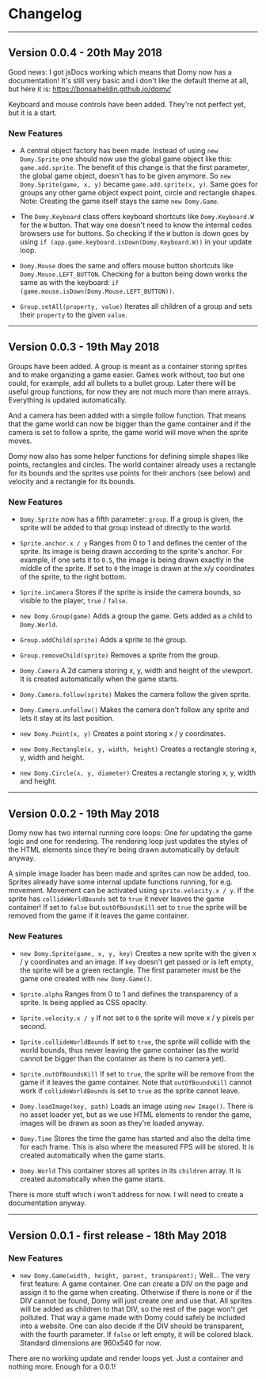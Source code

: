 # Changelog

---

## Version 0.0.4 - 20th May 2018

Good news: I got jsDocs working which means that Domy now has a documentation! It's still very basic and i don't like the default theme at all, but here it is: https://bonsaiheldin.github.io/domy/

Keyboard and mouse controls have been added. They're not perfect yet, but it is a start.

### New Features

* A central object factory has been made. Instead of using `new Domy.Sprite` one should now use the global game object like this: `game.add.sprite`. The benefit of this change is that the first parameter, the global game object, doesn't has to be given anymore. So `new Domy.Sprite(game, x, y)` became `game.add.sprite(x, y)`. Same goes for groups any other game object expect point, circle and rectangle shapes. Note: Creating the game itself stays the same `new Domy.Game`.

* The `Domy.Keyboard` class offers keyboard shortcuts like `Domy.Keyboard.W` for the `W` button. That way one doesn't need to know the internal codes browsers use for buttons. So checking if the `W` button is down goes by using `if (app.game.keyboard.isDown(Domy.Keyboard.W))` in your update loop.

* `Domy.Mouse` does the same and offers mouse button shortcuts like `Domy.Mouse.LEFT_BUTTON`. Checking for a button being down works the same as with the keyboard: `if (game.mouse.isDown(Domy.Mouse.LEFT_BUTTON))`.

* `Group.setAll(property, value)` Iterates all children of a group and sets their `property` to the given `value`.

---

## Version 0.0.3 - 19th May 2018

Groups have been added. A group is meant as a container storing sprites and to make organizing a game easier. Games work without, too but one could, for example, add all bullets to a bullet group. Later there will be useful group functions, for now they are not much more than mere arrays. Everything is updated automatically.

And a camera has been added with a simple follow function. That means that the game world can now be bigger than the game container and if the camera is set to follow a sprite, the game world will move when the sprite moves.

Domy now also has some helper functions for defining simple shapes like points, rectangles and circles. The world container already uses a rectangle for its bounds and the sprites use points for their anchors (see below) and velocity and a rectangle for its bounds.

### New Features

* `Domy.Sprite` now has a fifth parameter: `group`. If a group is given, the sprite will be added to that group instead of directly to the world.

* `Sprite.anchor.x / y` Ranges from 0 to 1 and defines the center of the sprite. Its image is being drawn according to the sprite's anchor. For example, if one sets it to `0.5`, the image is being drawn exactly in the middle of the sprite. If set to `0` the image is drawn at the x/y coordinates of the sprite, to the right bottom.

* `Sprite.inCamera` Stores if the sprite is inside the camera bounds, so visible to the player, `true` / `false`.

* `new Domy.Group(game)` Adds a group the game. Gets added as a child to `Domy.World`.

* `Group.addChild(sprite)` Adds a sprite to the group.

* `Group.removeChild(sprite)` Removes a sprite from the group.

* `Domy.Camera` A 2d camera storing x, y, width and height of the viewport. It is created automatically when the game starts.

* `Domy.Camera.follow(sprite)` Makes the camera follow the given sprite.

* `Domy.Camera.unfollow()` Makes the camera don't follow any sprite and lets it stay at its last position.

* `new Domy.Point(x, y)` Creates a point storing x / y coordinates.

* `new Domy.Rectangle(x, y, width, height)` Creates a rectangle storing x, y, width and height.

* `new Domy.Circle(x, y, diameter)` Creates a rectangle storing x, y, width and height.

---

## Version 0.0.2 - 19th May 2018

Domy now has two internal running core loops: One for updating the game logic and one for rendering. The rendering loop just updates the styles of the HTML elements since they're being drawn automatically by default anyway.

A simple image loader has been made and sprites can now be added, too. Sprites already have some internal update functions running, for e.g. movement. Movement can be activated using `sprite.velocity.x / y`. If the sprite has `collideWorldBounds` set to `true` it never leaves the game container! If set to `false` but `outOfBoundsKill` set to `true` the sprite will be removed from the game if it leaves the game container.

### New Features

* `new Domy.Sprite(game, x, y, key)` Creates a new sprite with the given x / y coordinates and an image. If `key` doesn't get passed or is left empty, the sprite will be a green rectangle. The first parameter must be the game one created with `new Domy.Game()`.

* `Sprite.alpha` Ranges from 0 to 1 and defines the transparency of a sprite. Is being applied as CSS opacity.

* `Sprite.velocity.x / y` If not set to `0` the sprite will move x / y pixels per second.

* `Sprite.collideWorldBounds` If set to `true`, the sprite will collide with the world bounds, thus never leaving the game container (as the world cannot be bigger than the container as there is no camera yet).

* `Sprite.outOfBoundsKill` If set to `true`, the sprite will be remove from the game if it leaves the game container. Note that `outOfBoundsKill` cannot work if `collideWorldBounds` is set to `true` as the sprite cannot leave.

* `Domy.loadImage(key, path)` Loads an image using `new Image()`. There is no asset loader yet, but as we use HTML elements to render the game, images will be drawn as soon as they're loaded anyway.

* `Domy.Time` Stores the time the game has started and also the delta time for each frame. This is also where the measured FPS will be stored. It is created automatically when the game starts.

* `Domy.World` This container stores all sprites in its `children` array. It is created automatically when the game starts.

There is more stuff which i won't address for now. I will need to create a documentation anyway.

---

## Version 0.0.1 - first release - 18th May 2018

### New Features

* `new Domy.Game(width, height, parent, transparent);` Well... The very first feature: A game container. One can create a DIV on the page and assign it to the game when creating. Otherwise if there is none or if the DIV cannot be found, Domy will just create one and use that. All sprites will be added as children to that DIV, so the rest of the page won't get polluted. That way a game made with Domy could safely be included into a website. One can also decide if the DIV should be transparent, with the fourth parameter. If `false` or left empty, it will be colored black. Standard dimensions are 960x540 for now.

There are no working update and render loops yet. Just a container and nothing more. Enough for a 0.0.1!
